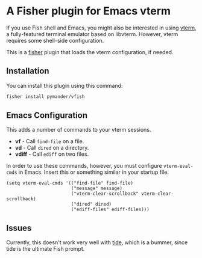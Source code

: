 # A Fisher plugin for Emacs vterm

If you use Fish shell and Emacs, you might also be interested in using
[vterm](https://github.com/akermu/emacs-libvterm), a fully-featured
terminal emulator based on libvterm. However, vterm requires some
shell-side configuration.

This is a [fisher](https://github.com/jorgebucaran/fisher) plugin that
loads the vterm configuration, if needed.

## Installation

You can install this plugin using this command:

```sh
fisher install pymander/vfish
```

## Emacs Configuration

This adds a number of commands to your vterm sessions.

- **vf** - Call `find-file` on a file.
- **vd** - Call `dired` on a directory.
- **vdiff** - Call `ediff` on two files.

In order to use these commands, however, you must configure
`vterm-eval-cmds` in Emacs. Insert this or something similar in your
startup file.

```elisp
(setq vterm-eval-cmds '(("find-file" find-file)
                        ("message" message)
                        ("vterm-clear-scrollback" vterm-clear-scrollback)
                        ("dired" dired)
                        ("ediff-files" ediff-files)))
```

## Issues

Currently, this doesn't work very well with
[tide](https://github.com/ilancosman/tide), which is a bummer, since
tide is the ultimate Fish prompt.
